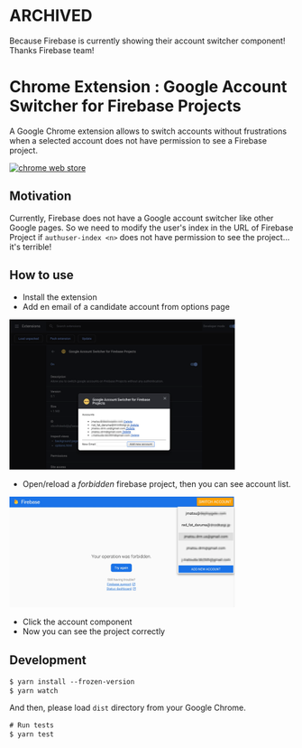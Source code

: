 # ARCHIVED

Because Firebase is currently showing their account switcher component! Thanks Firebase team!

# Chrome Extension : Google Account Switcher for Firebase Projects

A Google Chrome extension allows to switch accounts without frustrations when a selected account does not have permission to see a Firebase project.

<a href="https://chrome.google.com/webstore/detail/google-account-switcher-f/ebmkkoeipcbkdcmkbkfmbadifogpdjcb" target="_blank">![chrome web store](https://developer.chrome.com/webstore/images/ChromeWebStore_BadgeWBorder_v2_206x58.png)</a>

## Motivation

Currently, Firebase does not have a Google account switcher like other Google pages. So we need to modify the user's index in the URL of Firebase Project if `authuser-index <n>` does not have permission to see the project... it's terrible!

## How to use

- Install the extension
- Add en email of a candidate account from options page

<img src="./assets/ss-option.png" width="400" >

- Open/reload a *forbidden* firebase project, then you can see account list.

<img src="./assets/ss-select.png" width="400" >

- Click the account component
- Now you can see the project correctly

## Development

```
$ yarn install --frozen-version
$ yarn watch
```

And then, please load `dist` directory from your Google Chrome.

```
# Run tests
$ yarn test
```

